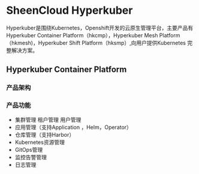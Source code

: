 # SheenCloud Hyperkuber

Hyperkuber是围绕Kubernetes，Openshift开发的云原生管理平台，主要产品有Hyperkuber Container Platform（hkcmp），Hyperkuber Mesh Platform（hkmesh)，Hyperkuber Shift Platform（hksmp）,向用户提供Kubernetes 完整解决方案。

## Hyperkuber Container Platform

### 产品架构
### 产品功能

* 集群管理 租户管理  用户管理
* 应用管理（支持Application ，Helm，Operator）
* 仓库管理（支持Harbor）
* Kubernetes资源管理
* GitOps管理
* 监控告警管理
* 日志管理


